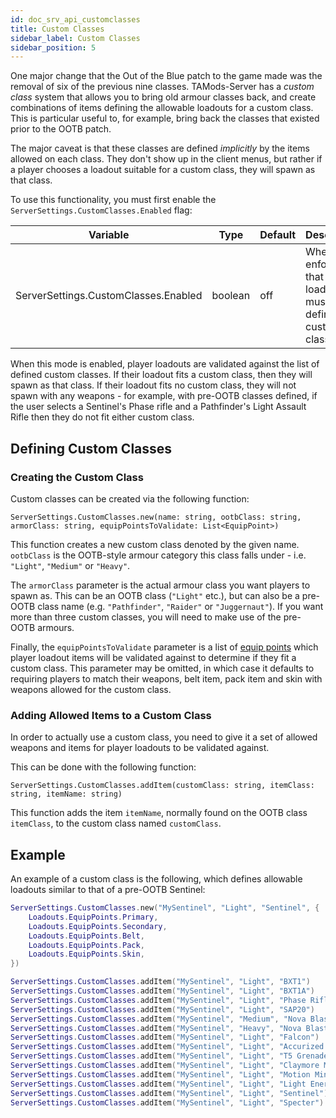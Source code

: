 ```yaml
---
id: doc_srv_api_customclasses
title: Custom Classes
sidebar_label: Custom Classes
sidebar_position: 5
---
```


One major change that the Out of the Blue patch to the game made was the removal of six of the previous nine classes. TAMods-Server has a _custom class_ system that allows you to bring old armour classes back, and create combinations of items defining the allowable loadouts for a custom class. This is particular useful to, for example, bring back the classes that existed prior to the OOTB patch.

The major caveat is that these classes are defined _implicitly_ by the items allowed on each class. They don't show up in the client menus, but rather if a player chooses a loadout suitable for a custom class, they will spawn as that class.

To use this functionality, you must first enable the `ServerSettings.CustomClasses.Enabled` flag:

| Variable                             | Type    | Default | Description                                                             |
| ------------------------------------ | ------- | ------- | ----------------------------------------------------------------------- |
| ServerSettings.CustomClasses.Enabled | boolean | off     | Whether to enforce that player loadouts must fit a defined custom class |

When this mode is enabled, player loadouts are validated against the list of defined custom classes. If their loadout fits a custom class, then they will spawn as that class. If their loadout fits no custom class, they will not spawn with any weapons - for example, with pre-OOTB classes defined, if the user selects a Sentinel's Phase rifle and a Pathfinder's Light Assault Rifle then they do not fit either custom class.

## Defining Custom Classes

### Creating the Custom Class

Custom classes can be created via the following function:

`ServerSettings.CustomClasses.new(name: string, ootbClass: string, armorClass: string, equipPointsToValidate: List<EquipPoint>)`

This function creates a new custom class denoted by the given name. `ootbClass` is the OOTB-style armour category this class falls under - i.e. `"Light"`, `"Medium"` or `"Heavy"`.

The `armorClass` parameter is the actual armour class you want players to spawn as. This can be an OOTB class (`"Light"` etc.), but can also be a pre-OOTB class name (e.g. `"Pathfinder"`, `"Raider"` or `"Juggernaut"`). If you want more than three custom classes, you will need to make use of the pre-OOTB armours.

Finally, the `equipPointsToValidate` parameter is a list of [equip points](doc_srv_api_loadouts.md#equip-points) which player loadout items will be validated against to determine if they fit a custom class. This parameter may be omitted, in which case it defaults to requiring players to match their weapons, belt item, pack item and skin with weapons allowed for the custom class.

### Adding Allowed Items to a Custom Class

In order to actually use a custom class, you need to give it a set of allowed weapons and items for player loadouts to be validated against.

This can be done with the following function:

`ServerSettings.CustomClasses.addItem(customClass: string, itemClass: string, itemName: string)`

This function adds the item `itemName`, normally found on the OOTB class `itemClass`, to the custom class named `customClass`.

## Example

An example of a custom class is the following, which defines allowable loadouts similar to that of a pre-OOTB Sentinel:

```lua
ServerSettings.CustomClasses.new("MySentinel", "Light", "Sentinel", {
    Loadouts.EquipPoints.Primary,
    Loadouts.EquipPoints.Secondary,
    Loadouts.EquipPoints.Belt,
    Loadouts.EquipPoints.Pack,
    Loadouts.EquipPoints.Skin,
})

ServerSettings.CustomClasses.addItem("MySentinel", "Light", "BXT1")
ServerSettings.CustomClasses.addItem("MySentinel", "Light", "BXT1A")
ServerSettings.CustomClasses.addItem("MySentinel", "Light", "Phase Rifle")
ServerSettings.CustomClasses.addItem("MySentinel", "Light", "SAP20")
ServerSettings.CustomClasses.addItem("MySentinel", "Medium", "Nova Blaster")
ServerSettings.CustomClasses.addItem("MySentinel", "Heavy", "Nova Blaster MX")
ServerSettings.CustomClasses.addItem("MySentinel", "Light", "Falcon")
ServerSettings.CustomClasses.addItem("MySentinel", "Light", "Accurized Shotgun")
ServerSettings.CustomClasses.addItem("MySentinel", "Light", "T5 Grenades")
ServerSettings.CustomClasses.addItem("MySentinel", "Light", "Claymore Mines")
ServerSettings.CustomClasses.addItem("MySentinel", "Light", "Motion Mines")
ServerSettings.CustomClasses.addItem("MySentinel", "Light", "Light Energy Pack")
ServerSettings.CustomClasses.addItem("MySentinel", "Light", "Sentinel")
ServerSettings.CustomClasses.addItem("MySentinel", "Light", "Specter")
```